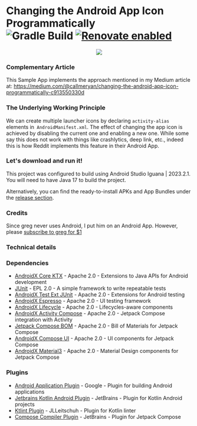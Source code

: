 # Changing the Android App Icon Programmatically <br/>![Gradle Build](https://github.com/ryanw-mobile/XLauncherIcons/actions/workflows/main_build.yml/badge.svg) [![Renovate enabled](https://img.shields.io/badge/renovate-enabled-brightgreen.svg)](https://renovatebot.com/)

<div style="text-align:center"><img src="Screenshot_20230802_212139_framed.png" /></div>

### Complementary Article

This Sample App implements the approach mentioned in my Medium article
at: https://medium.com/@callmeryan/changing-the-android-app-icon-programmatically-c913550330d

### The Underlying Working Principle

We can create multiple launcher icons by declaring `activity-alias` elements
in` AndroidManifest.xml`. The effect of changing the app icon is achieved by disabling the current
one and enabling a new one. While some say this does not work with things like crashlytics, deep
link, etc., indeed this is how Reddit implements this feature in their Android App.

### Let's download and run it!

This project was configured to build using Android Studio Iguana | 2023.2.1. You will need to have
Java 17 to build the project.

Alternatively, you can find the ready-to-install APKs and App Bundles under
the [release section](https://github.com/ryanw-mobile/XLauncherIcons/releases).

### Credits

Since greg never uses Android, I put him on an Android App. However,
please [subscribe to greg for $1](https://twitter.com/greg16676935420)

### Technical details

### Dependencies

* [AndroidX Core KTX](https://developer.android.com/jetpack/androidx/releases/core) - Apache 2.0 - Extensions to Java APIs for Android development
* [JUnit](https://junit.org/junit5/) - EPL 2.0 - A simple framework to write repeatable tests
* [AndroidX Test Ext JUnit](https://developer.android.com/jetpack/androidx/releases/test) - Apache 2.0 - Extensions for Android testing
* [AndroidX Espresso](https://developer.android.com/training/testing/espresso) - Apache 2.0 - UI testing framework
* [AndroidX Lifecycle](https://developer.android.com/jetpack/androidx/releases/lifecycle) - Apache 2.0 - Lifecycles-aware components
* [AndroidX Activity Compose](https://developer.android.com/jetpack/androidx/releases/activity) - Apache 2.0 - Jetpack Compose integration with Activity
* [Jetpack Compose BOM](https://developer.android.com/jetpack/compose/bom) - Apache 2.0 - Bill of Materials for Jetpack Compose
* [AndroidX Compose UI](https://developer.android.com/jetpack/androidx/releases/compose-ui) - Apache 2.0 - UI components for Jetpack Compose
* [AndroidX Material3](https://developer.android.com/jetpack/androidx/releases/compose-material3) - Apache 2.0 - Material Design components for Jetpack Compose

### Plugins

* [Android Application Plugin](https://developer.android.com/studio/build/gradle-plugin-3-0-0-migration) - Google - Plugin for building Android applications
* [Jetbrains Kotlin Android Plugin](https://kotlinlang.org/docs/gradle.html) - JetBrains - Plugin for Kotlin Android projects
* [Ktlint Plugin](https://github.com/JLLeitschuh/ktlint-gradle) - JLLeitschuh - Plugin for Kotlin linter
* [Compose Compiler Plugin](https://developer.android.com/jetpack/compose) - JetBrains - Plugin for Jetpack Compose
